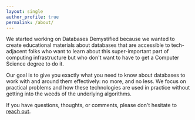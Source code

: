 ```yaml
---
layout: single
author_profile: true
permalink: /about/
---
```


We started working on Databases Demystified because we wanted to create educational materials about databases that are accessible to tech-adjacent folks who want to learn about this super-important part of computing infrastructure but who don't want to have to get a Computer Science degree to do it.

Our goal is to give you exactly what you need to know about databases to work with and around them effectively: no more, and no less. We focus on practical problems and how these technologies are used in practice without getting into the weeds of the underlying algorithms.

If you have questions, thoughts, or comments, please don't hesitate to [reach out](mailto:michael@kaminsky.rocks).
